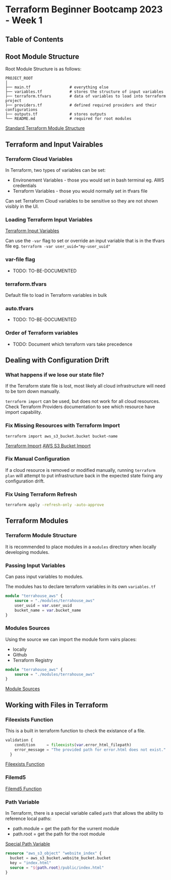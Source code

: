 # Terraform Beginner Bootcamp 2023 - Week 1

## Table of Contents

## Root Module Structure

Root Module Structure is as follows:

```
PROJECT_ROOT
│
├── main.tf                 # everything else
├── variables.tf            # stores the structure of input variables
├── terraform.tfvars        # data of variables to load into terraform project
├── providers.tf            # defined required providers and their configurations
├── outputs.tf              # stores outputs
└── README.md               # required for root modules
```

[Standard Terraform Module Structure](https://developer.hashicorp.com/terraform/language/modules/develop/structure)

## Terraform and Input Vairables

### Terraform Cloud Variables

In Terraform, two types of variables can be set:
- Environement Variables - those you would set in bash terminal eg. AWS credentials
- Terraform Variables - those you would normally set in tfvars file

Can set Terraform Cloud variables to be sensitive so they are not shown visibly in the UI.

### Loading Terraform Input Variables

[Terraform Input Variables](https://developer.hashicorp.com/terraform/language/values/variables)

Can use the `-var` flag to set or override an input variable that is in the tfvars file eg. `terraform -var user_uuid="my-user_uuid"`

### var-file flag

- TODO: TO-BE-DOCUMENTED

### terraform.tfvars

Default file to load in Terraform variables in bulk

### auto.tfvars

- TODO: TO-BE-DOCUMENTED

### Order of Terraform variables

- TODO: Document which terraform vars take precedence

## Dealing with Configuration Drift

### What happens if we lose our state file?

If the Terraform state file is lost, most likely all cloud infrastructure will need to be torn down manually.

`terraform import` can be used, but does not work for all cloud resources. Check Terraform Providers documentation to see which resource have import capability.

### Fix Missing Resources with Terraform Import

`terraform import aws_s3_bucket.bucket bucket-name`

[Terraform Import](https://developer.hashicorp.com/terraform/language/import)
[AWS S3 Bucket Import](https://registry.terraform.io/providers/hashicorp/aws/latest/docs/resources/s3_bucket#import)

### Fix Manual Configuration

If a cloud resource is removed or modified manually, running `terraform plan` will attempt to put infrastructure back in the expected state fixing any configuration drift.

### Fix Using Terraform Refresh

```sh
terraform apply -refresh-only -auto-approve
```

## Terraform Modules

### Terraform Module Structure

It is recommended to place modules in a `modules` directory when locally developing modules.

### Passing Input Variables

Can pass input variables to modules.

The modules has to declare terraform variables in its own `variables.tf`

```tf
module "terrahouse_aws" {
    source = "./modules/terrahouse_aws"
    user_uuid = var.user_uuid
    bucket_name = var.bucket_name
}
```

### Modules Sources

Using the source we can import the module form vairs places:
- locally
- Github
- Terraform Registry

```tf
module "terrahouse_aws" {
    source = "./modules/terrahouse_aws"
}
```

[Module Sources](https://developer.hashicorp.com/terraform/language/modules/sources)

## Working with Files in Terraform

### Fileexists Function

This is a built in terraform function to check the existance of a file.

```tf
validation {
    condition     = fileexists(var.error_html_filepath)
    error_message = "The provided path for error.html does not exist."
  }
```

[Fileexists Function](https://developer.hashicorp.com/terraform/language/functions/fileexists)

### Filemd5

[Filemd5 Function](https://developer.hashicorp.com/terraform/language/functions/filemd5)

### Path Variable

In Terraform, there is a special variable called `path` that allows the ability to reference local paths:
- path.module = get the path for the vurrent module
- path.root = get the path for the root module

[Special Path Variable](https://developer.hashicorp.com/terraform/language/expressions/references#filesystem-and-workspace-info)

```tf
resource "aws_s3_object" "website_index" {
  bucket = aws_s3_bucket.website_bucket.bucket
  key = "index.html"
  source = "${path.root}/public/index.html"
}
```